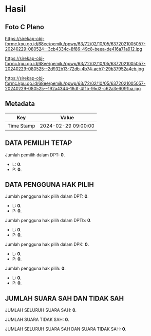 # Hasil

## Foto C Plano

https://sirekap-obj-formc.kpu.go.id/68ee/pemilu/ppwp/63/72/02/10/05/6372021005057-20240229-080524--3cb4334c-8f86-49c8-beea-de416a71a912.jpg

https://sirekap-obj-formc.kpu.go.id/68ee/pemilu/ppwp/63/72/02/10/05/6372021005057-20240229-080525--2d932b13-72db-4b74-acb7-29b37952a4eb.jpg

https://sirekap-obj-formc.kpu.go.id/68ee/pemilu/ppwp/63/72/02/10/05/6372021005057-20240229-080525--192a4344-18df-4f1b-95d2-c62a3e6091ba.jpg


## Metadata

| Key        | Value               |
| ---------- | ------------------- |
| Time Stamp | 2024-02-29 09:00:00 |


## DATA PEMILIH TETAP

Jumlah pemilih dalam DPT: **0**.
 * L: **0**.
 * P: **0**.

## DATA PENGGUNA HAK PILIH

Jumlah pengguna hak pilih dalam DPT: **0**.
 * L: **0**.
 * P: **0**.

Jumlah pengguna hak pilih dalam DPTb: **0**.
 * L: **0**.
 * P: **0**.

Jumlah pengguna hak pilih dalam DPK: **0**.
 * L: **0**.
 * P: **0**.

Jumlah pengguna hak pilih: **0**.
 * L: **0**.
 * P: **0**.

## JUMLAH SUARA SAH DAN TIDAK SAH

JUMLAH SELURUH SUARA SAH: **0**.

JUMLAH SUARA TIDAK SAH: **0**.

JUMLAH SELURUH SUARA SAH DAN SUARA TIDAK SAH: **0**.


